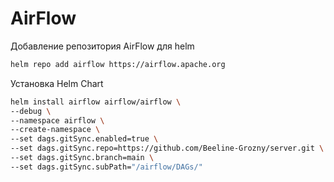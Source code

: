 # AirFlow

Добавление репозитория AirFlow для helm
```bash
helm repo add airflow https://airflow.apache.org
```

Установка Helm Chart
```bash
helm install airflow airflow/airflow \
--debug \
--namespace airflow \
--create-namespace \
--set dags.gitSync.enabled=true \
--set dags.gitSync.repo=https://github.com/Beeline-Grozny/server.git \
--set dags.gitSync.branch=main \
--set dags.gitSync.subPath="/airflow/DAGs/" 
```

